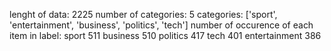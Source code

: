 lenght of data: 2225
number of categories: 5
categories: ['sport', 'entertainment', 'business', 'politics', 'tech']
number of occurence of each item in label:
sport            511
business         510
politics         417
tech             401
entertainment    386


